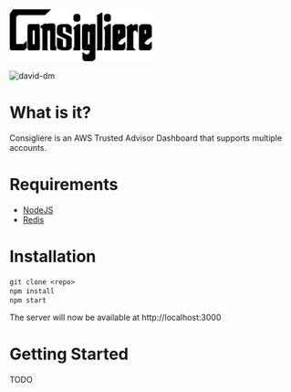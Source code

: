 ![consigliere](consigliere.png)

![david-dm](https://david-dm.org/ivarrian/consigliere.svg)

What is it?
============

Consigliere is an AWS Trusted Advisor Dashboard that supports multiple accounts.

Requirements
=============

* [NodeJS](https://nodejs.org/)
* [Redis](https://redis.io/)

Installation
============

```shell
git clone <repo>
npm install
npm start
```

The server will now be available at http://localhost:3000

Getting Started
================
TODO
